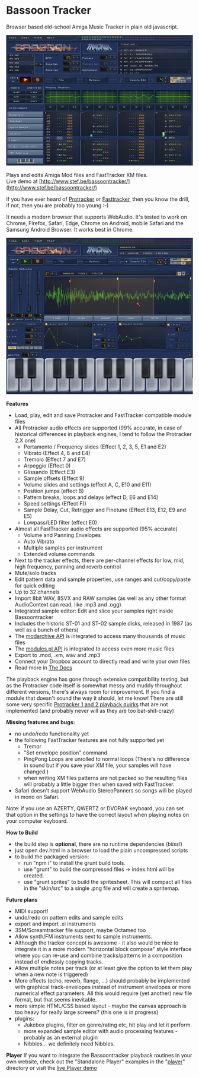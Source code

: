 # Bassoon Tracker

Browser based old-school Amiga Music Tracker in plain old javascript.

![Bassoon Tracker](./skin/bassoontracker_main.png?raw=true)

Plays and edits Amiga Mod files and FastTracker XM files.  
Live demo at [http://www.stef.be/bassoontracker/](http://www.stef.be/bassoontracker/)

If you have ever heard of [Protracker](https://en.wikipedia.org/wiki/Protracker) or [Fasttracker](https://en.wikipedia.org/wiki/FastTracker_2), then you know the drill,   
if not, then you are probably too young :-)

It needs a modern browser that supports WebAudio.
It's tested to work on Chrome, Firefox, Safari, Edge, Chrome on Android, mobile Safari and the Samsung Android Browser.
It works best in Chrome.

![Bassoon Tracker](./skin/bassoontracker_sampleeditor.png?raw=true)

**Features**
- Load, play, edit and save Protracker and FastTracker compatible module files  
- All Protracker audio effects are supported (99% accurate, in case of historical differences in playback engines, I tend to follow the Protracker 2.X one)
  - Portamento / Frequency slides (Effect 1, 2, 3, 5, E1 and E2)
  - Vibrato (Effect 4, 6 and E4)
  - Tremolo (Effect 7 and E7)
  - Arpeggio (Effect 0)
  - Glissando (Effect E3)
  - Sample offsets (Effect 9)
  - Volume slides and settings (effect A, C, E10 and E11)
  - Position jumps (effect B)
  - Pattern breaks, loops and delays (effect D, E6 and E14)
  - Speed settings (Effect F))
  - Sample Delay, Cut, Retrigger and Finetune (Effect E13, E12, E9 and E5)
  - Lowpass/LED filter (effect E0)
- Almost all FastTracker audio effects are supported (95% accurate)
  - Volume and Panning Envelopes
  - Auto Vibrato
  - Multiple samples per instrument
  - Extended volume commands
- Next to the tracker effects, there are per-channel effects for low, mid, high frequency, panning and reverb control
- Mute/solo tracks  
- Edit pattern data and sample properties, use ranges and cut/copy/paste for quick editing
- Up to 32 channels 
- Import 8bit WAV, 8SVX and RAW samples (as well as any other format AudioContext can read, like .mp3 and .ogg)
- Integrated sample editor: Edit and slice your samples right inside Bassoontracker
- Includes the historic ST-01 and ST-02 sample disks, released in 1987 (as well as a bunch of others)
- The [modarchive API](https://modarchive.org/) is integrated to access many thousands of music files
- The [modules.pl API](http://modules.pl/) is integrated to access even more music files
- Export to .mod, .xm, wav and .mp3
- Connect your Dropbox account to directly read and write your own files
- Read more in [The Docs](https://www.stef.be/bassoontracker/docs/)

The playback engine has gone through extensive compatibility testing, but as the Protracker code itself is somewhat messy and muddy
throughout different versions, there's always room for improvement.
If you find a module that doesn't sound the way it should, let me know!
There are still some very specific [Protracker 1 and 2 playback quirks](http://www.stef.be/bassoontracker/docs/trackerQuircks.txt) that are not implemented (and probably never will as they are too bat-shit-crazy)

**Missing features and bugs:**
 - no undo/redo functionality yet
 - the following FastTracker features are not fully supported yet
   - Tremor
   - "Set envelope position" command
   - PingPong Loops are unrolled to normal loops (There's no difference in sound but if you save your XM file, your samples will have changed.)
   - when writing XM files patterns are not packed so the resulting files will probably a little bigger then when saved with FastTracker.
 - Safari doesn't support WebAudio StereoPanners so songs will be played in mono on Safari.
 
Note: if you use an AZERTY, QWERTZ or DVORAK keyboard, you can set that option in the settings to have the correct layout when playing notes on your computer keyboard.

**How to Build**  
  - the build step is **optional**, there are no runtime dependencies (*bliss!*)
  - just open dev.html in a browser to load the plain uncompressed scripts 
  - to build the packaged version:
    - run "npm i" to install the grunt build tools.
    - use "grunt" to build the compressed files -> index.html will be created.
    - use "grunt sprites" to build the spritesheet.
	  This will compact all files in the "skin/src" to a single .png file and will create a spritemap.

**Future plans**  
  - MIDI support!
  - undo/redo on pattern edits and sample edits
  - export and import .xi instruments
  - 3SM/Screamtracker file support, maybe Octamed too
  - Allow synth/FM instruments next to sample instruments.
  - Although the tracker concept is awesome - it also would be nice to integrate it in a more modern 
  "horizontal block compose" style interface where you can re-use and combine tracks/patterns in a 
  composition instead of endlessly copying tracks.
  - Allow multiple notes per track (or at least give the option to let them play when a new note is triggered)
  - More effects (echo, reverb, flange, ...) should probably be implemented with graphical track-envelopes instead of instrument envelopes or more numerical effect parameters.    All this would require (yet another) new file format, but that seems inevitable.
  - more simple HTML/CSS based layout - maybe the canvas approach is too heavy for really large screens? (this one is in progress)
  - plugins:
  	- Jukebox plugins, filter on genre/rating etc, hit play and let it perform.
  	- more expanded sample editor with audio processing features - probably as an external plugin
  	- Nibbles... we definitely need Nibbles.
  

**Player**
If you want to integrate the Bassoontracker playback routines in your own website, check out the "Standalone Player" examples in the "[player](https://github.com/steffest/BassoonTracker/tree/master/player)" directory
or visit the [live Player demo](http://www.stef.be/bassoontracker/player/)

